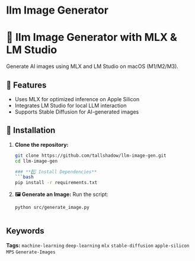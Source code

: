 # llm Image Generator
# 🚀 llm Image Generator with MLX & LM Studio  
Generate AI images using MLX and LM Studio on macOS (M1/M2/M3).  

## 📌 Features
- Uses MLX for optimized inference on Apple Silicon  
- Integrates LM Studio for local LLM interaction  
- Supports Stable Diffusion for AI-generated images  

## 🔧 Installation
1. **Clone the repository:**
   ```bash
   git clone https://github.com/tallshadow/llm-image-gen.git
   cd llm-image-gen

   ### **1️⃣ Install Dependencies**
   ```bash
   pip install -r requirements.txt

2. **🖼️ Generate an Image:**
Run the script:
   ```bash
   python src/generate_image.py



## Keywords
**Tags:** `machine-learning` `deep-learning` `mlx` `stable-diffusion` `apple-silicon` `MPS` `Generate-Images`


